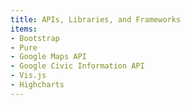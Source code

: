 ```yaml
---
title: APIs, Libraries, and Frameworks
items:
- Bootstrap
- Pure
- Google Maps API
- Google Civic Information API
- Vis.js
- Highcharts
---
```


